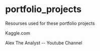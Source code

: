 # portfolio_projects

Resourses used for these portfolio projects

Kaggle.com

Alex The Analyst -- Youtube Channel
